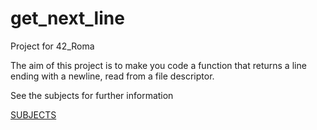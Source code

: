 # get_next_line

Project for 42_Roma

The aim of this project is to make you code a function that returns a line ending with a newline, read from a file descriptor.

See the subjects for further information

[SUBJECTS](Resources/)
